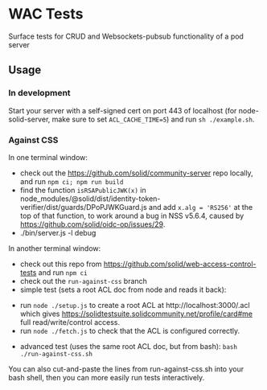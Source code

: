 # WAC Tests
Surface tests for CRUD and Websockets-pubsub functionality of a pod server

## Usage
### In development
Start your server with a self-signed cert on port 443 of localhost (for node-solid-server, make sure to set `ACL_CACHE_TIME=5`) and run `sh ./example.sh`.

### Against CSS
In one terminal window:
* check out the https://github.com/solid/community-server repo locally, and run `npm ci; npm run build`
* find the function `isRSAPublicJWK(x)` in node_modules/@solid/dist/identity-token-verifier/dist/guards/DPoPJWKGuard.js and add `x.alg = 'RS256'` at the top of that function, to work around a bug in NSS v5.6.4, caused by https://github.com/solid/oidc-op/issues/29.
* ./bin/server.js -l debug

In another terminal window:
* check out this repo from https://github.com/solid/web-access-control-tests and run `npm ci`
* check out the `run-against-css` branch
* simple test (sets a root ACL doc from node and reads it back):
- run `node ./setup.js` to create a root ACL at http://localhost:3000/.acl which gives https://solidtestsuite.solidcommunity.net/profile/card#me full read/write/control access.
- run `node ./fetch.js` to check that the ACL is configured correctly.
* advanced test (uses the same root ACL doc, but from bash): `bash ./run-against-css.sh`

You can also cut-and-paste the lines from run-against-css.sh into your bash shell, then you can more easily run tests interactively.